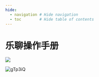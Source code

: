 ```yaml
---
hide:
  - navigation # Hide navigation
  - toc        # Hide table of contents
---
```


# 乐聊操作手册


![](http://ipic-typora-samzong.oss-cn-qingdao.aliyuncs.com//uPic/zpVEpx.png)



![gTp3iQ](http://ipic-typora-samzong.oss-cn-qingdao.aliyuncs.com//uPic/gTp3iQ.png)